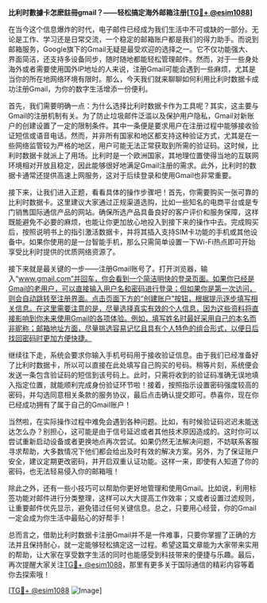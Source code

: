 **比利时數據卡怎麽註冊gmail？——轻松搞定海外邮箱注册[[TG💪+ @esim1088](https://t.me/s/esim1088)]**

在当今这个信息爆炸的时代，电子邮件已经成为我们生活中不可或缺的一部分。无论是工作、学习还是日常交流，一个稳定的邮箱账户都是我们的得力助手。而说到邮箱服务，Google旗下的Gmail无疑是最受欢迎的选择之一。它不仅功能强大、界面简洁，还支持多设备同步，随时随地都能轻松管理邮件。然而，对于一些身处海外或者需要使用国外IP地址的人来说，注册Gmail可能会遇到一些麻烦，尤其是当你的所在地网络环境有限时。那么，今天我们就来聊聊如何利用比利时数据卡成功注册Gmail，为你的数字生活增添一份便利。

首先，我们需要明确一点：为什么选择比利时数据卡作为工具呢？其实，这主要与Gmail的注册机制有关。为了防止垃圾邮件泛滥以及保护用户隐私，Gmail对新账户的创建设置了一定的限制条件。其中一条便是要求用户在注册过程中能够接收验证短信或语音电话。然而，并非所有国家和地区都支持这种验证方式，尤其是在一些网络监管较为严格的地区，用户可能无法正常获取到所需的验证码。这时候，比利时数据卡就派上了用场。比利时是一个欧洲国家，其地理位置使得当地的互联网环境相对开放且稳定，因此能够很好地满足Gmail注册的需求。此外，比利时的数据卡通常还提供高速上网服务，这对于后续登录和使用Gmail也非常重要。

接下来，让我们进入正题，看看具体的操作步骤吧！首先，你需要购买一张可靠的比利时数据卡。这里建议大家通过正规渠道选购，比如一些知名的电商平台或是专门销售国际通信产品的网站。确保所选产品具备良好的客户评价和服务保障，这样既能避免不必要的麻烦，也能让你更加放心地投入到接下来的操作中去。完成购买后，按照说明书上的指引激活数据卡，并将其插入支持SIM卡功能的手机或其他设备中。如果你使用的是一台智能手机，那么只需简单设置一下Wi-Fi热点即可开始享受比利时提供的优质网络资源了。

接下来就是最关键的一步——注册Gmail账号了。打开浏览器，输入“www.gmail.com”并回车，你会看到一个简洁明快的登录页面。如果你已经是Gmail的老用户，可以直接输入用户名和密码进行登录；但如果你是第一次访问，则会自动跳转至注册界面。点击页面下方的“创建账户”按钮，根据提示逐步填写相关信息。在这里需要注意的是，尽量选择真实有效的个人信息，因为这些资料将直接影响到你未来使用Gmail的各项体验。例如，填写姓名时最好采用自己的本名而非昵称；邮箱地址方面，尽量挑选容易记忆且具有个人特色的组合形式，以便日后找回密码时更加方便快捷。

继续往下走，系统会要求你输入手机号码用于接收验证信息。由于我们已经准备好了比利时数据卡，所以可以直接在此处填写自己购买的号码。稍等片刻，系统便会发送一条包含验证码的短信到该号码上。此时，只需将收到的验证码准确无误地填入指定位置，就能顺利完成身份验证环节啦！接着，按照指示设置密码强度较高的密码，并勾选同意相关条款的服务协议，最后点击确认提交即可。恭喜你，现在你已经成功拥有了属于自己的Gmail账户！

当然啦，在实际操作过程中难免会遇到各种问题。比如，有时候验证码迟迟未能送达怎么办？别担心，这可能是由于信号延迟或者其他技术原因造成的。这时你可以尝试重新启动设备或者更换地点再次尝试。如果仍然无法解决问题，不妨联系客服寻求帮助，大多数情况下他们都会给出及时有效的解决方案。另外，为了保证账户安全，建议定期更改密码，并开启双重认证功能。这样一来，即使有人知道了你的密码，也无法轻易侵入你的邮箱哦！

除此之外，还有一些小技巧可以帮助你更好地管理和使用Gmail。比如说，利用标签功能对邮件进行分类整理，这样可以大大提高工作效率；又或者设置过滤规则，让重要邮件优先显示，避免错过任何关键信息。总之，只要用心经营，你的Gmail一定会成为你生活中最贴心的好帮手！

总而言之，借助比利时数据卡注册Gmail并不是一件难事，只要你掌握了正确的方法并且保持耐心，就一定能够轻松搞定这一过程。希望这篇文章能为大家带来实用的帮助，让大家在享受数字生活的同时也能感受到科技带来的便捷与乐趣。最后，再次提醒大家关注[TG💪+ @esim1088](https://t.me/s/esim1088)，那里有更多关于国际通信的精彩内容等着你去探索哦！

[[TG💪+ @esim1088](https://t.me/s/esim1088) ![Image](https://i.postimg.cc/4NQfJmqS/Snipaste-2025-05-13-00-14-12.png)]